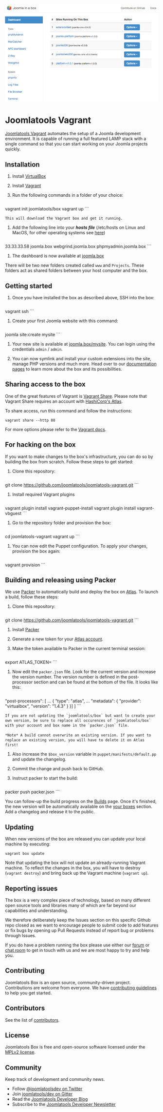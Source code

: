 ![Screenshot](/screenshot.png?raw=true)

Joomlatools Vagrant
=================

[Joomlatools Vagrant] automates the setup of a Joomla development environment. It is capable of running a full featured LAMP stack with a single command so that you can start working on your Joomla projects quickly.

Installation
------------

1. Install [VirtualBox](http://www.virtualbox.org/)

1. Install [Vagrant](http://www.vagrantup.com/)

1. Run the following commands in a folder of your choice:

    ```
vagrant init joomlatools/box
vagrant up
    ```

    This will download the Vagrant box and get it running.

1. Add the following line into your ***hosts file*** (/etc/hosts on Linux and MacOS, for other operating systems see [here](http://en.wikipedia.org/wiki/Hosts_(file)#Location_in_the_file_system))

    ```
33.33.33.58 joomla.box webgrind.joomla.box phpmyadmin.joomla.box
    ```

1. The dashboard is now available at [joomla.box](http://joomla.box)

There will be two new folders created called `www` and `Projects`. These folders act as shared folders between your host computer and the box.

Getting started
---------------

1. Once you have installed the box as described above, SSH into the box:

    ```
vagrant ssh
    ```

1. Create your first Joomla website with this command:

    ```
joomla site:create mysite
    ```

1. Your new site is available at [joomla.box/mysite](http://joomla.box/mysite). You can login using the credentials  `admin` / `admin`.

1. You can now symlink and install your custom extensions into the site, manage PHP versions and much more. Head over to our [documentation pages][Joomlatools Vagrant] to learn more about the box and its possibilities.

Sharing access to the box
-------------------------

One of the great features of Vagrant is [Vagrant Share](https://docs.vagrantup.com/v2/share/index.html). Please note that Vagrant Share requires an account with [HashiCorp's Atlas](https://atlas.hashicorp.com/).

To share access, run this command and follow the instructions:

```
vagrant share --http 80
```

For more options please refer to the [Vagrant docs](https://docs.vagrantup.com/v2/share/index.html).

For hacking on the box
----------------------

If you want to make changes to the box's infrastructure, you can do so by building the box from scratch. Follow these steps to get started:

1. Clone this repository:

    ```
git clone https://github.com/joomlatools/joomlatools-vagrant.git
    ```

1. Install required Vagrant plugins

    ```
vagrant plugin install vagrant-puppet-install
vagrant plugin install vagrant-vbguest
    ```

1. Go to the repository folder and provision the box:

    ```
cd joomlatools-vagrant
vagrant up
    ```

1. You can now edit the Puppet configuration. To apply your changes, provision the box again:

    ```
vagrant provision
    ```

Building and releasing using Packer
-----------------------------------

We use [Packer](https://www.packer.io/) to automatically build and deploy the box on [Atlas](https://atlas.hashicorp.com/joomlatools/box). To launch a build, follow these steps:

1. Clone this repository:

    ```
git clone https://github.com/joomlatools/joomlatools-vagrant.git
    ```

1. Install [Packer](https://www.packer.io/)
1. Generate a new token for your [Atlas account](https://atlas.hashicorp.com/settings/tokens).
1. Make the token available to Packer in the current terminal session:

    ```
export ATLAS_TOKEN=<token>
    ```

1. Now edit the `packer.json` file. Look for the current version and increase the version number.
The version number is defined in the post-processor section and can be found at the bottom of the file. It looks like this:

    ```js
"post-processors": [
       ...
      {
          "type": "atlas",
          ...
          "metadata": {
              "provider": "virtualbox",
              "version": "1.4.3"
          }
      }]
]
    ```

    If you are not updating the `joomlatools/box` but want to create your own version, be sure to replace all occurences of `joomlatools/box` with your account and box name in the `packer.json` file.

    *Note* A build cannot overwrite an existing version. If you want to replace an existing version, you will have to delete it on Atlas first!
1. Also increase the `$box_version` variable in `puppet/manifests/default.pp` and update the changelog.
1. Commit the change and push back to GitHub.
1. Instruct packer to start the build:

    ```
packer push packer.json
    ```

You can follow-up the build progress on the [Builds](https://atlas.hashicorp.com/builds) page. Once it's finished, the new version will be automatically available on the [your boxes](https://atlas.hashicorp.com/vagrant) section. Add a changelog and release it to the public.

Updating
------------
When new versions of the box are released you can update your local machine by executing: 

```
vagrant box update
```

Note that updating the box will not update an already-running Vagrant machine. To reflect the changes in the box, you will have to destroy (`vagrant destroy`) and bring back up the Vagrant machine (`vagrant up`).


Reporting issues
----------------

The box is a very complex piece of technology, based on many different open source tools and libraries many of which are far beyond our capabilities and understanding.

We therefore deliberately keep the Issues section on this specific Github repo closed as we want to encourage people to submit code to add features or fix bugs by opening up Pull Requests instead of report bug or problems through Issues.

If you do have a problem running the box please use either our [forum](https://groups.google.com/forum/#!forum/joomlatools-dev) or [chat room](http://gitter.im/joomlatools/dev) to get in touch with us and we are most happy to try and help you.

## Contributing

Joomlatools Box is an open source, community-driven project. Contributions are welcome from everyone. 
We have [contributing guidelines](CONTRIBUTING.md) to help you get started.

## Contributors

See the list of [contributors](https://github.com/joomlatools/joomlatools-vagrant/contributors).

## License 

Joomlatools Box is free and open-source software licensed under the [MPLv2 license](LICENSE.txt).

## Community

Keep track of development and community news.

* Follow [@joomlatoolsdev on Twitter](https://twitter.com/joomlatoolsdev)
* Join [joomlatools/dev on Gitter](http://gitter.im/joomlatools/dev)
* Read the [Joomlatools Developer Blog](https://www.joomlatools.com/developer/blog/)
* Subscribe to the [Joomlatools Developer Newsletter](https://www.joomlatools.com/developer/newsletter/)

[Joomlatools Vagrant]: https://www.joomlatools.com/developer/tools/vagrant/
